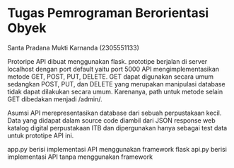 # Tugas Pemrograman Berorientasi Obyek

Santa Pradana Mukti Karnanda (2305551133)

Protoripe API dibuat menggunakan flask. prototipe berjalan di server localhost dengan port default yaitu port 5000
API mengimplementasikan metode GET, POST, PUT, DELETE.
GET dapat digunakan secara umum sedangkan POST, PUT, dan DELETE yang merupakan manipulasi database tidak dapat dilakukan secara umum. Karenanya, path untuk metode selain GET dibedakan menjadi /admin/.

Asumsi API merepresentasikan database dari sebuah perpustakaan kecil. Data yang didapat dalam source code diambil dari JSON response web katalog digital perpustakaan ITB dan dipergunakan hanya sebagai test data untuk prototipe API ini.

app.py berisi implementasi API menggunakan framework flask
api.py berisi implementasi API tanpa menggunakan framework
